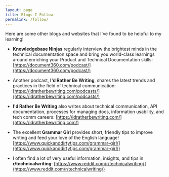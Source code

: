 ```yaml
---
layout: page
title: Blogs I Follow
permalink: /follow/
---
```


Here are some other blogs and websites that I've found to be helpful to my learning!


* **Knowledgebase Ninjas** regularly interview the brightest minds in the technical documentation space and bring you world-class learnings around enriching your Product and Technical Documentation skills: [https://document360.com/podcast/](https://document360.com/podcast/)


* Another podcast, **I'd Rather Be Writing**, shares the latest trends and practices in the field of technical communication: [https://idratherbewriting.com/podcasts/](https://idratherbewriting.com/podcasts/)


* **I'd Rather Be Writing** also writes about technical communication, API documentation, processes for managing docs, information usability, and tech comm careers: [https://idratherbewriting.com/](https://idratherbewriting.com/)


* The excellent **Grammar Girl** provides short, friendly tips to improve writing and feed your love of the English language! [https://www.quickanddirtytips.com/grammar-girl/](https://www.quickanddirtytips.com/grammar-girl/)


* I often find a lot of very useful information, insights, and tips in **r/technicalwriting**: [https://www.reddit.com/r/technicalwriting/](https://www.reddit.com/r/technicalwriting/)
